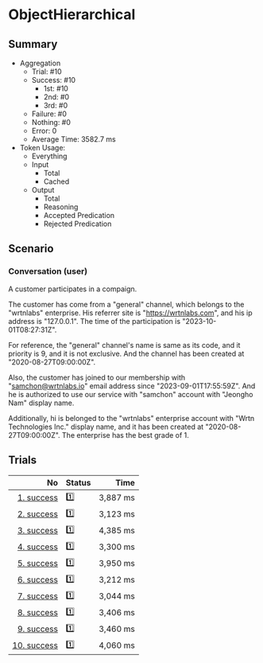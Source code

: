 # ObjectHierarchical
## Summary
  - Aggregation
    - Trial: #10
    - Success: #10
      - 1st: #10
      - 2nd: #0
      - 3rd: #0
    - Failure: #0
    - Nothing: #0
    - Error: 0
    - Average Time: 3582.7 ms
  - Token Usage:
    - Everything
    - Input
      - Total
      - Cached
    - Output
      - Total
      - Reasoning
      - Accepted Predication
      - Rejected Predication

## Scenario
### Conversation (user)
A customer participates in a compaign.

The customer has come from a "general" channel,
which belongs to the "wrtnlabs" enterprise.
His referrer site is "https://wrtnlabs.com",
and his ip address is "127.0.0.1".
The time of the participation is "2023-10-01T08:27:31Z".

For reference, the "general" channel's name is same as its code,
and it priority is 9, and it is not exclusive. And the channel
has been created at "2020-08-27T09:00:00Z".

Also, the customer has joined to our membership with
"samchon@wrtnlabs.io" email address since "2023-09-01T17:55:59Z".
And he is authorized to use our service with "samchon" account
with "Jeongho Nam" display name.

Additionally, hi is belonged to the "wrtnlabs" enterprise account
with "Wrtn Technologies Inc." display name, and it has been created at
"2020-08-27T09:00:00Z". The enterprise has the best grade of 1.

## Trials
No | Status | Time
---:|:-------|------:
[1. success](./trials/1.success.json) | 1️⃣ | 3,887 ms
[2. success](./trials/2.success.json) | 1️⃣ | 3,123 ms
[3. success](./trials/3.success.json) | 1️⃣ | 4,385 ms
[4. success](./trials/4.success.json) | 1️⃣ | 3,300 ms
[5. success](./trials/5.success.json) | 1️⃣ | 3,950 ms
[6. success](./trials/6.success.json) | 1️⃣ | 3,212 ms
[7. success](./trials/7.success.json) | 1️⃣ | 3,044 ms
[8. success](./trials/8.success.json) | 1️⃣ | 3,406 ms
[9. success](./trials/9.success.json) | 1️⃣ | 3,460 ms
[10. success](./trials/10.success.json) | 1️⃣ | 4,060 ms